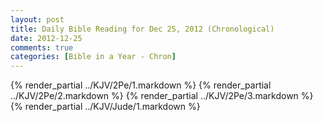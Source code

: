 ```yaml
---
layout: post
title: Daily Bible Reading for Dec 25, 2012 (Chronological)
date: 2012-12-25
comments: true
categories: [Bible in a Year - Chron]
---
```

{% render_partial ../KJV/2Pe/1.markdown %}
{% render_partial ../KJV/2Pe/2.markdown %}
{% render_partial ../KJV/2Pe/3.markdown %}
{% render_partial ../KJV/Jude/1.markdown %}
